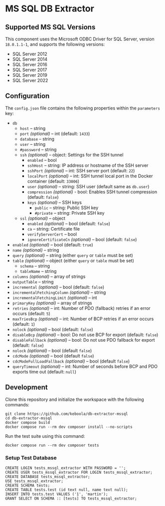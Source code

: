 # MS SQL DB Extractor

## Supported MS SQL Versions
This component uses the Microsoft ODBC Driver for SQL Server, version `18.0.1.1-1`, and supports the following versions:
- SQL Server 2012
- SQL Server 2014
- SQL Server 2016
- SQL Server 2017
- SQL Server 2019
- SQL Server 2022

## Configuration

The `config.json` file contains the following properties within the `parameters` key:

- `db`
    - `host` – string
    - `port` _(optional)_ – int (default: `1433`)
    - `database` – string
    - `user` – string
    - `#password` – string
    - `ssh` _(optional)_ – object: Settings for the SSH tunnel
        - `enabled` – bool
        - `sshHost` – string: IP address or hostname of the SSH server
        - `sshPort` _(optional)_ – int: SSH server port (default: `22`)
        - `localPort` _(optional)_ – int: SSH tunnel local port in the Docker container (default: `33006`)
        - `user` _(optional)_ – string: SSH user (default same as `db.user`)
        - `compression` _(optional)_ - bool: Enables SSH tunnel compression (default: `false`)
        - `keys` _(optional)_ – SSH keys
            - `public` – string: Public SSH key
            - `#private` – string: Private SSH key
    - `ssl` _(optional)_ – object
        - `enabled` _(optional)_ – bool (default: `false`)
        - `ca` – string: Certificate file
        - `verifyServerCert` – bool
        - `ignoreCertificateCn` _(optional)_ – bool (default: `false`)
- `enabled` _(optional)_ – bool (default: `true`)
- `name` _(optional)_ – string
- `query` _(optional)_ – string (either `query` or `table` must be set)
- `table` _(optional)_ – object (either `query` or `table` must be set)
    - `schema` – string
    - `tableName` – string
- `columns` _(optional)_ – array of strings
- `outputTable` – string
- `incremental` _(optional)_ – bool (default: `false`)
- `incrementalFetchingColumn` _(optional)_ – string
- `incrementalFetchingLimit` _(optional)_ – int
- `primaryKey` _(optional)_ – array of strings
- `retries` _(optional)_ – int: Number of PDO (fallback) retries if an error occurs (default: `5`)
- `maxTriesBcp` _(optional)_ – int: Number of BCP retries if an error occurs (default: `1`)
- `nolock` _(optional)_ – bool (default: `false`)
- `disableBcp` _(optional)_ – bool: Do not use BCP for export (default: `false`)
- `disableFallback` _(optional)_ – bool: Do not use PDO fallback for export (default: `false`)
- `nolock` _(optional)_ – bool (default `false`)
- `cdcMode` _(optional)_ – bool (default `false`)
- `cdcModeFullLoadFallback` _(optional)_ – bool (default `false`)
- `queryTimeout` _(optional)_ – int: Number of seconds before BCP and PDO exports time out (default: `null`)

## Development

Clone this repository and initialize the workspace with the following commands:

```
git clone https://github.com/keboola/db-extractor-mssql
cd db-extractor-mssql
docker compose build
docker compose run --rm dev composer install --no-scripts
```

Run the test suite using this command:

```
docker compose run --rm dev composer tests
```

### Setup Test Database

```
CREATE LOGIN tests_mssql_extractor WITH PASSWORD = '';
CREATE USER tests_mssql_extractor FOR LOGIN tests_mssql_extractor;
CREATE DATABASE tests_mssql_extractor;
USE tests_mssql_extractor;
CREATE SCHEMA tests;
CREATE TABLE tests.test (id text null, name text null);
INSERT INTO tests.test VALUES ('1', 'martin');
GRANT SELECT ON SCHEMA :: [tests] TO tests_mssql_extractor;
```
